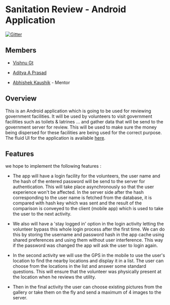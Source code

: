 Sanitation Review - Android Application
======================================

[![Gitter](https://badges.gitter.im/Join%20Chat.svg)](https://gitter.im/Aditya8795/PublicWorks?utm_source=badge&utm_medium=badge&utm_campaign=pr-badge&utm_content=badge)


Members
----------

* [Vishnu Gt][1]

* [Aditya A Prasad][2]

* [Abhishek Kaushik][3] - Mentor


Overview
--------

This is an Android application which is going to be used for reviewing government facilities.
It will be used by volunteers to visit government facilities such as toilets & latrines ... 
and gather data that will be send to the government server for review.
This will be used to make sure the money being dispersed for these facilities are being used
for the correct purpose.
The fluid UI for the application is available [here][4].


Features
--------

we hope to implement the following features :

* The app will have a login facility for the volunteers, the user name and the hash of the entered password will be send to the server for authentication. This will take place asynchronously so that the user experience won't be affected.
In the server side after the hash corresponding to the user name is fetched from the database, it is compared with hash key which was sent and the result of the comparison is conveyed to the client (mobile app) which is used to take the 
user to the next activity.

* We also will have a 'stay logged in' option in the login activity letting the volunteer bypass this whole login process
after the first time. We can do this by storing the username and password hash in the app cache using shared preferences
and using them without user interference. This way if the password was changed the app will ask the user to login again.

* In the second activity we will use the GPS in the mobile to use the user's location to find the nearby locations 
and display it in a list. The user can choose from the locations in the list and answer some standard questions.
This will ensure that the volunteer was physically present at the location when he reviews the utility.

* Then in the final activity the user can choose existing pictures from the gallery or take them on the fly and send
a maximum of 4 images to the server.


[1]: http://www.facebook.com/vishnugt95
[2]: https://github.com/Aditya8795
[3]: https://github.com/stndlkr200
[4]: https://www.fluidui.com/editor/live/preview/p_y4JUtRyz6cc2o762Q3HdPZVve4l7Sizi.1420968044593
